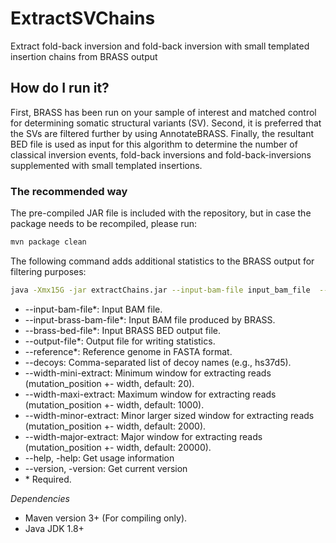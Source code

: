 # ExtractSVChains
Extract fold-back inversion and fold-back inversion with small templated insertion chains from BRASS output

## How do I run it?

First, BRASS has been run on your sample of interest and matched control for determining somatic structural variants (SV). Second, it is preferred that the SVs are filtered further by using AnnotateBRASS. Finally, the resultant BED file is used as input for this algorithm to determine the number of classical inversion events, fold-back inversions and fold-back-inversions supplemented with small templated insertions.

### The recommended way

The pre-compiled JAR file is included with the repository, but in case the package needs to be recompiled, please run:

```bash
mvn package clean
```

The following command adds additional statistics to the BRASS output for filtering purposes:

```bash
java -Xmx15G -jar extractChains.jar --input-bam-file input_bam_file  --input-brass-bam-file BRASS_bam_file --brass-bed-file filtered_bed_file --output-file output_file --reference reference_genome_FA_file --decoys comma_separated_names_of_decoys > additional_info_file
```

- --input-bam-file*: Input BAM file.
- --input-brass-bam-file*: Input BAM file produced by BRASS.
- --brass-bed-file*: Input BRASS BED output file.
- --output-file*: Output file for writing statistics.
- --reference*: Reference genome in FASTA format.
- --decoys: Comma-separated list of decoy names (e.g., hs37d5).    
- --width-mini-extract: Minimum window for extracting reads (mutation_position +- width, default: 20).
- --width-maxi-extract: Maximum window for extracting reads (mutation_position +- width, default: 1000).
- --width-minor-extract: Minor larger sized window for extracting reads (mutation_position +- width, default: 2000).
- --width-major-extract: Major window for extracting reads (mutation_position +- width, default: 20000).
- --help, -help: Get usage information
- --version, -version: Get current version
- \* Required.

*Dependencies*
- Maven version 3+ (For compiling only).
- Java JDK 1.8+
